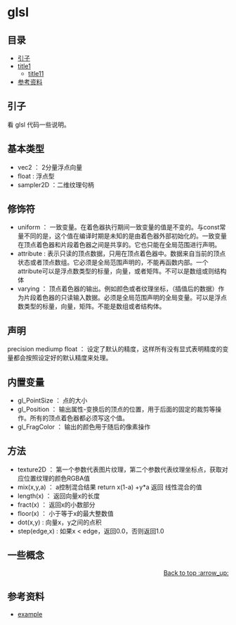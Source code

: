 # glsl
## <a name="index"></a> 目录
- [引子](#start)
- [title1](#title1)
  - [title11](#title11)
- [参考资料](#reference)


## <a name="start"></a> 引子
看 glsl 代码一些说明。

## 基本类型
- vec2 ： 2分量浮点向量
- float : 浮点型
- sampler2D ：二维纹理句柄

## 修饰符
- uniform ： 一致变量。在着色器执行期间一致变量的值是不变的。与const常量不同的是，这个值在编译时期是未知的是由着色器外部初始化的。一致变量在顶点着色器和片段着色器之间是共享的。它也只能在全局范围进行声明。
- attribute : 表示只读的顶点数据，只用在顶点着色器中。数据来自当前的顶点状态或者顶点数组。它必须是全局范围声明的，不能再函数内部。一个attribute可以是浮点数类型的标量，向量，或者矩阵。不可以是数组或则结构体
- varying ： 顶点着色器的输出。例如颜色或者纹理坐标，（插值后的数据）作为片段着色器的只读输入数据。必须是全局范围声明的全局变量。可以是浮点数类型的标量，向量，矩阵。不能是数组或者结构体。

## 声明
precision mediump float ： 设定了默认的精度，这样所有没有显式表明精度的变量都会按照设定好的默认精度来处理。

## 内置变量
- gl_PointSize ： 点的大小
- gl_Position ： 输出属性-变换后的顶点的位置，用于后面的固定的裁剪等操作。所有的顶点着色器都必须写这个值。
- gl_FragColor ： 输出的颜色用于随后的像素操作

## 方法
- texture2D ： 第一个参数代表图片纹理，第二个参数代表纹理坐标点，获取对应位置纹理的颜色RGBA值
- mix(x,y,a) ： a控制混合结果 return x(1-a) +y*a  返回 线性混合的值
- length(x) ： 返回向量x的长度
- fract(x) ： 返回x的小数部分
- floor(x) ： 小于等于x的最大整数值
- dot(x,y) : 向量x，y之间的点积
- step(edge,x) : 如果x < edge，返回0.0，否则返回1.0

## 一些概念


<div align="right"><a href="#index">Back to top :arrow_up:</a></div>


## <a name="reference"></a> 参考资料
- [example][url-article-1]


[url-article-1]:https://xxholic.github.io/segment

